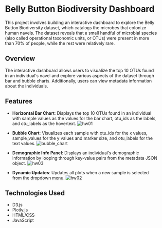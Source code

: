 # Belly Button Biodiversity Dashboard

This project involves building an interactive dashboard to explore the Belly Button Biodiversity dataset, which catalogs the microbes that colonize human navels. The dataset reveals that a small handful of microbial species (also called operational taxonomic units, or OTUs) were present in more than 70% of people, while the rest were relatively rare.

## Overview

The interactive dashboard allows users to visualize the top 10 OTUs found in an individual's navel and explore various aspects of the dataset through bar and bubble charts. Additionally, users can view metadata information about the individuals.

## Features

- **Horizontal Bar Chart**: Displays the top 10 OTUs found in an individual with sample values as the values for the bar chart, otu_ids as the labels, and otu_labels as the hovertext.
![hw01](https://github.com/user-attachments/assets/3089fb4e-07b5-4ea2-96ef-38c45a732fbe)

- **Bubble Chart**: Visualizes each sample with otu_ids for the x values, sample_values for the y values and marker size, and otu_labels for the text values.
![bubble_chart](https://github.com/user-attachments/assets/4f5bc402-55a2-4b2e-921f-a814d79be0dd)

- **Demographic Info Panel**: Displays an individual's demographic information by looping through key-value pairs from the metadata JSON object.
![hw03](https://github.com/user-attachments/assets/faba1587-e36b-42b8-89b2-2e721afa773b)

- **Dynamic Updates**: Updates all plots when a new sample is selected from the dropdown menu.
![hw02](https://github.com/user-attachments/assets/0de77f45-3777-4dee-af55-92e37a85cb0a)


## Technologies Used

- D3.js
- Plotly.js
- HTML/CSS
- JavaScript

